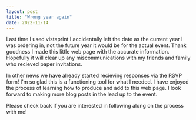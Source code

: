 ```yaml
---
layout: post
title: "Wrong year again"
date: 2022-11-14
---
```


Last time I used vistaprint I accidentally left the date as the current year I was ordering in, not the future year it would be for the actual event.  Thank goodness I made this little web page with the accurate information.  Hopefully it will clear up any miscommunications with my friends and family who recieved paper invitations.

In other news we have already started recieving responses via the RSVP form!  I'm so glad this is a functioning tool for what I needed.  I have enjoyed the process of learning how to produce and add to this web page.  I look forward to making more blog posts in the lead up to the event.  

Please check back if you are interested in following along on the process with me!
